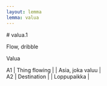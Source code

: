 ```yaml
---
layout: lemma
lemma: valua
---
```


<div class="sense">
# <span class="sensename">valua.1</span>

<span class="description">Flow, dribble</span>

<span class="description">Valua</span>

A1 | Thing flowing |   | Asia, joka valuu |  
A2 | Destination |   | Loppupaikka |  

</div>

